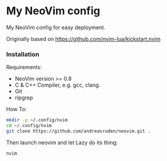 # My NeoVim config

My NeoVim config for easy deployment.

Originally based on https://github.com/nvim-lua/kickstart.nvim

### Installation

Requirements:
* NeoVim version >= 0.8
* C & C++ Compiler, e.g. gcc, clang.
* Git
* ripgrep

How To:
```sh
mkdir -p ~/.config/nvim
cd ~/.config/nvim
git clone https://github.com/andreasruden/neovim.git .
```

Then launch neovim and let Lazy do its thing:
```sh
nvim
```
